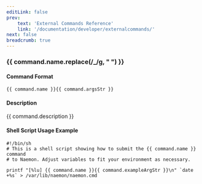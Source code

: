```yaml
---
editLink: false
prev:
    text: 'External Commands Reference'
    link: '/documentation/developer/externalcommands/'
next: false
breadcrumb: true
---
```


<script setup>
const command = {"args":[{"name":"downtime_id","type":"ulong"}],"name":"DEL_HOST_DOWNTIME","description":"Deletes the host downtime entry that has an ID number matching the 'downtime_id' argument. If the downtime is currently in effect, the host will come out of scheduled downtime (as long as there are no other overlapping active downtime entries).","classes":["host","downtime"],"argsStr":";downtime_id","exampleArgStr":";1234"};
</script>

<h3>{{ command.name.replace(/_/g, " ") }}</h3>

#### Command Format

`{{ command.name }}{{ command.argsStr }}`

#### Description

{{ command.description }}

#### Shell Script Usage Example

```sh-vue
#!/bin/sh
# This is a shell script showing how to submit the {{ command.name }} command
# to Naemon. Adjust variables to fit your environment as necessary.

printf "[%lu] {{ command.name }}{{ command.exampleArgStr }}\n" `date +%s` > /var/lib/naemon/naemon.cmd
```
